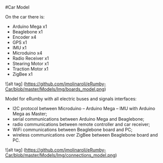 #Car Model

On the car there is:
* Arduino Mega x1
* Beaglebone x1
* Encoder x4
* GPS x1
* IMU x1
* Microduino x4
* Radio Receiver x1
* Stearing Motor x1
* Traction Motor x1
* ZigBee x1


![alt tag] (https://github.com/jmolinaroli/eRumby-Car/blob/master/Models/Img/boards_model.png)


Model for eRumby with all electric buses and signals interfaces:
* I2C protocol between Microduino – Arduino Mega – IMU with Arduino Mega as Master;
* serial communications between Arduino Mega and Beaglebone;
* radio communications between remote controller and car receiver;
* WiFi communications between Beaglebone board and PC;
* wireless communications over ZigBee between Beaglebone board and PC.


![alt tag] (https://github.com/jmolinaroli/eRumby-Car/blob/master/Models/Img/connections_model.png)

